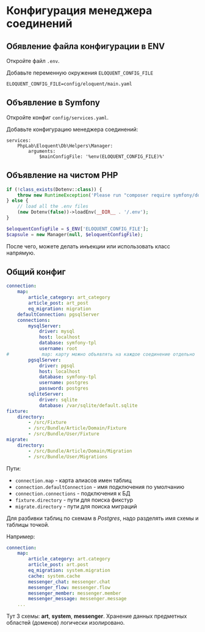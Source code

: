 # Конфигурация менеджера соединений

## Обявление файла конфигурации в ENV

Откройте файл `.env`.

Добавьте переменную окружения `ELOQUENT_CONFIG_FILE`

```
ELOQUENT_CONFIG_FILE=config/eloquent/main.yaml
```

## Объявление в Symfony

Откройте конфиг `config/services.yaml`.

Добавьте конфигурацию менеджера соединений:

```
services:
    PhpLab\Eloquent\Db\Helpers\Manager:
        arguments:
            $mainConfigFile: '%env(ELOQUENT_CONFIG_FILE)%'
```

## Объявление на чистом PHP

```php
if (!class_exists(Dotenv::class)) {
    throw new RuntimeException('Please run "composer require symfony/dotenv" to load the ".env" files configuring the application.');
} else {
    // load all the .env files
    (new Dotenv(false))->loadEnv(__DIR__ . '/.env');
}

$eloquentConfigFile = $_ENV['ELOQUENT_CONFIG_FILE'];
$capsule = new Manager(null, $eloquentConfigFile);
```

После чего, можете делать инъекции или использовать класс напрямую.

## Общий конфиг

```yaml
connection:
    map:
        article_category: art_category
        article_post: art_post
        eq_migration: migration
    defaultConnection: pgsqlServer
    connections:
        mysqlServer:
            driver: mysql
            host: localhost
            database: symfony-tpl
            username: root
#            map: карту можно объявлять на каждое соединение отдельно
        pgsqlServer:
            driver: pgsql
            host: localhost
            database: symfony-tpl
            username: postgres
            password: postgres
        sqliteServer:
            driver: sqlite
            database: /var/sqlite/default.sqlite
fixture:
    directory:
        - /src/Fixture
        - /src/Bundle/Article/Domain/Fixture
        - /src/Bundle/User/Fixture
migrate:
    directory:
        - /src/Bundle/Article/Domain/Migration
        - /src/Bundle/User/Migrations
```

Пути:

* `connection.map` - карта алиасов имен таблиц
* `connection.defaultConnection` - имя подключения по умолчанию
* `connection.connections` - подключения к БД
* `fixture.directory` - пути для поиска фикстур
* `migrate.directory` - пути для поиска миграций

Для разбивки таблиц по схемам в *Postgres*, надо разделять имя схемы и таблицы точкой.

Например:

```yaml
connection:
    map:
        article_category: art.category
        article_post: art.post
        eq_migration: system.migration
        cache: system.cache
        messenger_chat: messenger.chat
        messenger_flow: messenger.flow
        messenger_member: messenger.member
        messenger_message: messenger.message
    ...
```

Тут 3 схемы: **art**, **system**, **messenger**.
Хранение данных предметных областей (доменов) логически изолировано.